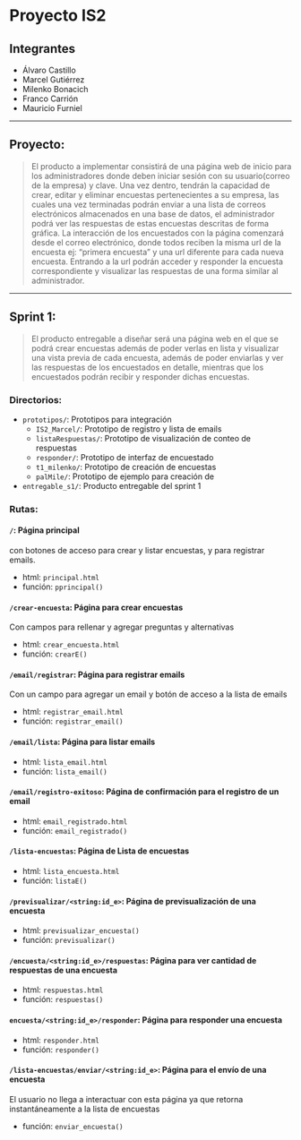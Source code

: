 # Proyecto IS2
## Integrantes
- Álvaro Castillo
- Marcel Gutiérrez
- Milenko Bonacich
- Franco Carrión
- Mauricio Furniel
---
## Proyecto:
> El producto a implementar consistirá de una página web de inicio para los administradores donde deben iniciar sesión con su usuario(correo de la empresa) y clave. Una vez dentro, tendrán la capacidad de crear, editar y eliminar encuestas pertenecientes a su empresa, las cuales una vez terminadas podrán enviar a una lista de correos electrónicos almacenados en una base de datos, el administrador podrá ver las respuestas de estas encuestas descritas de forma gráfica. 
La interacción de los encuestados con la página comenzará desde el correo electrónico, donde todos reciben la misma url de la encuesta ej: “primera encuesta” y una url diferente para cada nueva encuesta. Entrando a la url podrán acceder y responder la encuesta correspondiente y visualizar las respuestas de una forma similar al administrador.

---
## Sprint 1:
> El producto entregable a diseñar será una página web en el que se podrá crear encuestas además de poder verlas en lista y visualizar una vista previa de cada encuesta, además de poder enviarlas y ver las respuestas de los encuestados en detalle, mientras que los encuestados podrán recibir y responder dichas encuestas. 
### Directorios:
- `prototipos/`: Prototipos para integración
	- `IS2_Marcel/`: Prototipo de registro y lista de emails
	- `listaRespuestas/`: Prototipo de visualización de conteo de respuestas
	- `responder/`: Prototipo de interfaz de encuestado
	- `t1_milenko/`: Prototipo de creación de encuestas
	- `palMile/`: Prototipo de ejemplo para creación de
- `entregable_s1/`: Producto entregable del sprint 1
### Rutas:
#### `/`: Página principal
con botones de acceso para crear y listar encuestas, y para registrar emails.
- html: `principal.html`
- función: `pprincipal()`
#### `/crear-encuesta`: Página para crear encuestas
Con campos para rellenar y agregar preguntas y alternativas
- html: `crear_encuesta.html`
- función: `crearE()`
#### `/email/registrar`: Página para registrar emails
Con un campo para agregar un email y botón de acceso a la lista de emails
- html: `registrar_email.html`
- función: `registrar_email()`
#### `/email/lista`: Página para listar emails
- html: `lista_email.html`
- función: `lista_email()`
#### `/email/registro-exitoso`: Página de confirmación para el registro de un email
- html: `email_registrado.html`
- función: `email_registrado()`
#### `/lista-encuestas`: Página de Lista de encuestas
- html: `lista_encuesta.html`
- función: `listaE()`
#### `/previsualizar/<string:id_e>`: Página de previsualización de una encuesta
- html: `previsualizar_encuesta()`
- función: `previsualizar()`
#### `/encuesta/<string:id_e>/respuestas`: Página para ver cantidad de respuestas de una encuesta
- html: `respuestas.html`
- función: `respuestas()`
#### `encuesta/<string:id_e>/responder`: Página para responder una encuesta
- html: `responder.html`
- función: `responder()`
#### `/lista-encuestas/enviar/<string:id_e>`: Página para el envío de una encuesta
El usuario no llega a interactuar con esta página ya que retorna instantáneamente a la lista de encuestas
- función: `enviar_encuesta()`